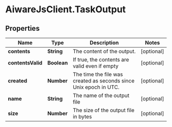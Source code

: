 # AiwareJsClient.TaskOutput

## Properties

Name | Type | Description | Notes
------------ | ------------- | ------------- | -------------
**contents** | **String** | The content of the output. | [optional] 
**contentsValid** | **Boolean** | If true, the contents are valid even if empty | [optional] 
**created** | **Number** | The time the file was created as seconds since Unix epoch in UTC. | [optional] 
**name** | **String** | The name of the output file | [optional] 
**size** | **Number** | The size of the output file in bytes | [optional] 


